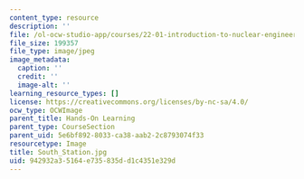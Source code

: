 ```yaml
---
content_type: resource
description: ''
file: /ol-ocw-studio-app/courses/22-01-introduction-to-nuclear-engineering-and-ionizing-radiation-fall-2016/942932a35164e735835dd1c4351e329d_South_Station.jpg
file_size: 199357
file_type: image/jpeg
image_metadata:
  caption: ''
  credit: ''
  image-alt: ''
learning_resource_types: []
license: https://creativecommons.org/licenses/by-nc-sa/4.0/
ocw_type: OCWImage
parent_title: Hands-On Learning
parent_type: CourseSection
parent_uid: 5e6bf892-8033-ca38-aab2-2c8793074f33
resourcetype: Image
title: South_Station.jpg
uid: 942932a3-5164-e735-835d-d1c4351e329d
---
```


